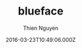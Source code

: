 ---
title: blueface
github: https://github.com/thien/blueface
demo: https://thien.github.io/blueface/
author: Thien Nguyen
ssg:
  - Jekyll
cms:
  - No Cms
date: 2016-03-23T10:49:06.000Z
description: A minimalist Jekyll theme.
stale: true
disabled: false
disabled_reason: null
draft: true
---